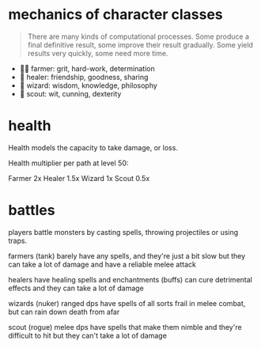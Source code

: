 # mechanics of character classes

> There are many kinds of computational processes. Some produce a final definitive result, some improve their result gradually. Some yield results very quickly, some need more time.

- 🧑‍🌾 farmer: grit, hard-work, determination
- 🧚 healer: friendship, goodness, sharing
- 🧙 wizard: wisdom, knowledge, philosophy
- 🧝 scout: wit, cunning, dexterity

# health

Health models the capacity to take damage, or loss.

Health multiplier per path at level 50:

Farmer  2x
Healer  1.5x
Wizard  1x
Scout   0.5x

# battles

players battle monsters by casting spells, throwing projectiles 
or using traps.

farmers (tank)
  barely have any spells, 
  and they're just a bit slow
  but they can take a lot of damage
  and have a reliable melee attack

healers
  have healing spells and enchantments (buffs)
  can cure detrimental effects
  and they can take a lot of damage

wizards (nuker) ranged dps
  have spells of all sorts
  frail in melee combat, 
  but can rain down death from afar

scout (rogue) melee dps
  have spells that make them nimble
  and they're difficult to hit
  but they can't take a lot of damage

